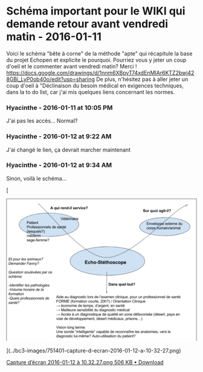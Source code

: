 # Schéma important pour le WIKI qui demande retour avant vendredi matin  - 2016-01-11

Voici le schéma "bête à corne" de la méthode "apte" qui récapitule la base du projet Echopen et explicite le pourquoi. Pourriez vous y jeter un coup d'oeil et le commenter avant vendredi matin?   Merci !  <https://docs.google.com/drawings/d/1nnm6XBpvT74xdEnMIAr6KTZ2bwj428GBi_LyP0ob40o/edit?usp=sharing>     De plus, n'hésitez pas à aller jeter un coup d'oeil à "Déclinaison du besoin médical en exigences techniques, dans la to do list, car j'ai mis quelques liens concernant les normes.

### **Hyacinthe** - 2016-01-11 at 10:05 PM

J'ai pas les accès... Normal?

### **Hyacinthe** - 2016-01-12 at 9:22 AM

J'ai changé le lien, ça devrait marcher maintenant

### **Hyacinthe** - 2016-01-12 at 9:34 AM

Sinon, voilà le schéma...

[

![](../bc3-images/751401-capture-d-ecran-2016-01-12-a-10-32-27.png)

](../bc3-images/751401-capture-d-ecran-2016-01-12-a-10-32-27.png)

[Capture d’écran 2016-01-12 à 10.32.27.png 506 KB • Download](../bc3-images/751401-capture-d-ecran-2016-01-12-a-10-32-27.png)

